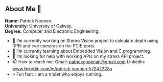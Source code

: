 ## About Me 👋

**Name:** Patrick Noonan.  
**University:** University of Galway.  
**Degree:** Computer and Electronic Engineering.  

- 🔭 I’m currently working on Stereo Vision project to calculate depth using RPI5 and two cameras on the PCIE ports. 
- 🌱 I’m currently learning about Embedded Vision and C programming.
- 🤔 I’m looking for help with working APIs on my strava API project.
- 📫 How to reach me: Gmail: patrickgnoonan@gmail.com LinkedIn: www.linkedin.com/in/patrick-noonan-57242228a
- ⚡ Fun fact: I am a triplet who enjoys running.


